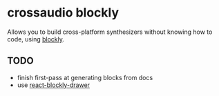 # crossaudio blockly

Allows you to build cross-platform synthesizers without knowing how to code, using [blockly](https://developers.google.com/blockly).

## TODO

- finish first-pass at generating blocks from docs
- use [react-blockly-drawer](https://www.npmjs.com/package/react-blockly-drawer)